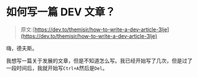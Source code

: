 # 如何写一篇 DEV 文章？

> 原文:[https://dev.to/themisir/how-to-write-a-dev-article-3lje](https://dev.to/themisir/how-to-write-a-dev-article-3lje)

嗨，德夫斯。

我想写一篇关于发展的文章，但是不知道怎么写。我已经开始写了几次，但是过了一段时间后，我就开始写`Ctrl+A`然后是`Del`。